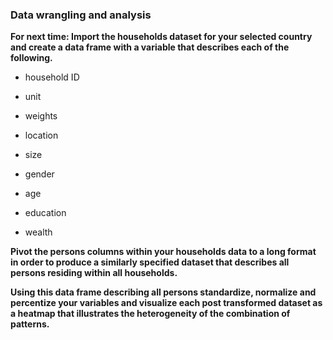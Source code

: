 ### Data wrangling and analysis

**For next time: Import the households dataset for your selected country and create a data frame with a variable that describes each of the following.**

- household ID

- unit

- weights

- location

- size

- gender

- age

- education

- wealth

**Pivot the persons columns within your households data to a long format in order to produce a similarly specified dataset that describes all persons residing within all households.**

**Using this data frame describing all persons standardize, normalize and percentize your variables and visualize each post transformed dataset as a heatmap that illustrates the heterogeneity of the combination of patterns.**
